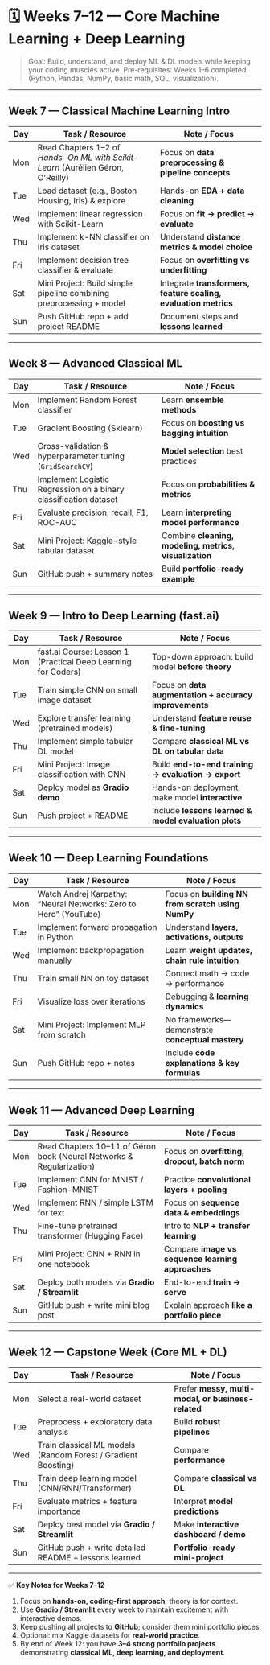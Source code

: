 # 🗓 Weeks 7–12 — Core Machine Learning + Deep Learning

> Goal: Build, understand, and deploy ML & DL models while keeping your coding muscles active.
> Pre-requisites: Weeks 1–6 completed (Python, Pandas, NumPy, basic math, SQL, visualization).

---

## **Week 7 — Classical Machine Learning Intro**

| Day | Task / Resource                                                                 | Note / Focus                                                    |
| --- | ------------------------------------------------------------------------------- | --------------------------------------------------------------- |
| Mon | Read Chapters 1–2 of *Hands-On ML with Scikit-Learn* (Aurélien Géron, O’Reilly) | Focus on **data preprocessing & pipeline concepts**             |
| Tue | Load dataset (e.g., Boston Housing, Iris) & explore                             | Hands-on **EDA + data cleaning**                                |
| Wed | Implement linear regression with Scikit-Learn                                   | Focus on **fit → predict → evaluate**                           |
| Thu | Implement k-NN classifier on Iris dataset                                       | Understand **distance metrics & model choice**                  |
| Fri | Implement decision tree classifier & evaluate                                   | Focus on **overfitting vs underfitting**                        |
| Sat | Mini Project: Build simple pipeline combining preprocessing + model             | Integrate **transformers, feature scaling, evaluation metrics** |
| Sun | Push GitHub repo + add project README                                           | Document steps and **lessons learned**                          |

---

## **Week 8 — Advanced Classical ML**

| Day | Task / Resource                                                  | Note / Focus                                           |
| --- | ---------------------------------------------------------------- | ------------------------------------------------------ |
| Mon | Implement Random Forest classifier                               | Learn **ensemble methods**                             |
| Tue | Gradient Boosting (Sklearn)                                      | Focus on **boosting vs bagging intuition**             |
| Wed | Cross-validation & hyperparameter tuning (`GridSearchCV`)        | **Model selection** best practices                     |
| Thu | Implement Logistic Regression on a binary classification dataset | Focus on **probabilities & metrics**                   |
| Fri | Evaluate precision, recall, F1, ROC-AUC                          | Learn **interpreting model performance**               |
| Sat | Mini Project: Kaggle-style tabular dataset                       | Combine **cleaning, modeling, metrics, visualization** |
| Sun | GitHub push + summary notes                                      | Build **portfolio-ready example**                      |

---

## **Week 9 — Intro to Deep Learning (fast.ai)**

| Day | Task / Resource                                               | Note / Focus                                           |
| --- | ------------------------------------------------------------- | ------------------------------------------------------ |
| Mon | fast.ai Course: Lesson 1 (Practical Deep Learning for Coders) | Top-down approach: build model **before theory**       |
| Tue | Train simple CNN on small image dataset                       | Focus on **data augmentation + accuracy improvements** |
| Wed | Explore transfer learning (pretrained models)                 | Understand **feature reuse & fine-tuning**             |
| Thu | Implement simple tabular DL model                             | Compare **classical ML vs DL on tabular data**         |
| Fri | Mini Project: Image classification with CNN                   | Build **end-to-end training → evaluation → export**    |
| Sat | Deploy model as **Gradio demo**                               | Hands-on deployment, make model **interactive**        |
| Sun | Push project + README                                         | Include **lessons learned & model evaluation plots**   |

---

## **Week 10 — Deep Learning Foundations**

| Day | Task / Resource                                                  | Note / Focus                                      |
| --- | ---------------------------------------------------------------- | ------------------------------------------------- |
| Mon | Watch Andrej Karpathy: “Neural Networks: Zero to Hero” (YouTube) | Focus on **building NN from scratch using NumPy** |
| Tue | Implement forward propagation in Python                          | Understand **layers, activations, outputs**       |
| Wed | Implement backpropagation manually                               | Learn **weight updates, chain rule intuition**    |
| Thu | Train small NN on toy dataset                                    | Connect math → code → performance                 |
| Fri | Visualize loss over iterations                                   | Debugging & **learning dynamics**                 |
| Sat | Mini Project: Implement MLP from scratch                         | No frameworks—demonstrate **conceptual mastery**  |
| Sun | Push GitHub repo + notes                                         | Include **code explanations & key formulas**      |

---

## **Week 11 — Advanced Deep Learning**

| Day | Task / Resource                                                      | Note / Focus                                      |
| --- | -------------------------------------------------------------------- | ------------------------------------------------- |
| Mon | Read Chapters 10–11 of Géron book (Neural Networks & Regularization) | Focus on **overfitting, dropout, batch norm**     |
| Tue | Implement CNN for MNIST / Fashion-MNIST                              | Practice **convolutional layers + pooling**       |
| Wed | Implement RNN / simple LSTM for text                                 | Focus on **sequence data & embeddings**           |
| Thu | Fine-tune pretrained transformer (Hugging Face)                      | Intro to **NLP + transfer learning**              |
| Fri | Mini Project: CNN + RNN in one notebook                              | Compare **image vs sequence learning approaches** |
| Sat | Deploy both models via **Gradio / Streamlit**                        | End-to-end **train → serve**                      |
| Sun | GitHub push + write mini blog post                                   | Explain approach **like a portfolio piece**       |

---

## **Week 12 — Capstone Week (Core ML + DL)**

| Day | Task / Resource                                               | Note / Focus                                       |
| --- | ------------------------------------------------------------- | -------------------------------------------------- |
| Mon | Select a real-world dataset                                   | Prefer **messy, multi-modal, or business-related** |
| Tue | Preprocess + exploratory data analysis                        | Build **robust pipelines**                         |
| Wed | Train classical ML models (Random Forest / Gradient Boosting) | Compare **performance**                            |
| Thu | Train deep learning model (CNN/RNN/Transformer)               | Compare **classical vs DL**                        |
| Fri | Evaluate metrics + feature importance                         | Interpret **model predictions**                    |
| Sat | Deploy best model via **Gradio / Streamlit**                  | Make **interactive dashboard / demo**              |
| Sun | GitHub push + write detailed README + lessons learned         | **Portfolio-ready mini-project**                   |

---

✅ **Key Notes for Weeks 7–12**

1. Focus on **hands-on, coding-first approach**; theory is for context.
2. Use **Gradio / Streamlit** every week to maintain excitement with interactive demos.
3. Keep pushing all projects to **GitHub**; consider them mini portfolio pieces.
4. Optional: mix Kaggle datasets for **real-world practice**.
5. By end of Week 12: you have **3–4 strong portfolio projects** demonstrating **classical ML, deep learning, and deployment**.

